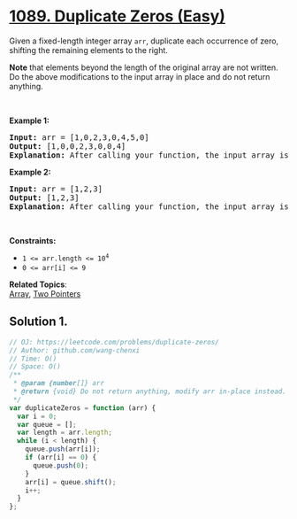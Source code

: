 # [1089. Duplicate Zeros (Easy)](https://leetcode.com/problems/duplicate-zeros/)

<p>Given a fixed-length integer array <code>arr</code>, duplicate each occurrence of zero, shifting the remaining elements to the right.</p>

<p><strong>Note</strong> that elements beyond the length of the original array are not written. Do the above modifications to the input array in place and do not return anything.</p>

<p>&nbsp;</p>
<p><strong>Example 1:</strong></p>

<pre><strong>Input:</strong> arr = [1,0,2,3,0,4,5,0]
<strong>Output:</strong> [1,0,0,2,3,0,0,4]
<strong>Explanation:</strong> After calling your function, the input array is modified to: [1,0,0,2,3,0,0,4]
</pre>

<p><strong>Example 2:</strong></p>

<pre><strong>Input:</strong> arr = [1,2,3]
<strong>Output:</strong> [1,2,3]
<strong>Explanation:</strong> After calling your function, the input array is modified to: [1,2,3]
</pre>

<p>&nbsp;</p>
<p><strong>Constraints:</strong></p>

<ul>
	<li><code>1 &lt;= arr.length &lt;= 10<sup>4</sup></code></li>
	<li><code>0 &lt;= arr[i] &lt;= 9</code></li>
</ul>

**Related Topics**:  
[Array](https://leetcode.com/tag/array/), [Two Pointers](https://leetcode.com/tag/two-pointers/)

## Solution 1.

```js
// OJ: https://leetcode.com/problems/duplicate-zeros/
// Author: github.com/wang-chenxi
// Time: O()
// Space: O()
/**
 * @param {number[]} arr
 * @return {void} Do not return anything, modify arr in-place instead.
 */
var duplicateZeros = function (arr) {
  var i = 0;
  var queue = [];
  var length = arr.length;
  while (i < length) {
    queue.push(arr[i]);
    if (arr[i] == 0) {
      queue.push(0);
    }
    arr[i] = queue.shift();
    i++;
  }
};
```
